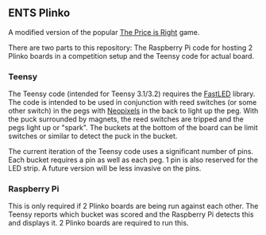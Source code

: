 ## ENTS Plinko

A modified version of the popular [The Price is Right](https://en.wikipedia.org/wiki/List_of_The_Price_Is_Right_pricing_games#Plinko) game.

There are two parts to this repository: The Raspberry Pi code for hosting 2 Plinko boards in a competition setup and the Teensy code for actual board.

### Teensy

The Teensy code (intended for Teensy 3.1/3.2) requires the [FastLED](http://fastled.io/) library. The code is intended to be used in conjunction with reed switches (or some other switch) in the pegs with [Neopixels](https://www.adafruit.com/category/168) in the back to light up the peg. With the puck surrounded by magnets, the reed switches are tripped and the pegs light up or "spark". The buckets at the bottom of the board can be limit switches or similar to detect the puck in the bucket.

The current iteration of the Teensy code uses a significant number of pins. Each bucket requires a pin as well as each peg. 1 pin is also reserved for the LED strip. A future version will be less invasive on the pins.

### Raspberry Pi

This is only required if 2 Plinko boards are being run against each other. The Teensy reports which bucket was scored and the Raspberry Pi detects this and displays it. 2 Plinko boards are required to run this.  
